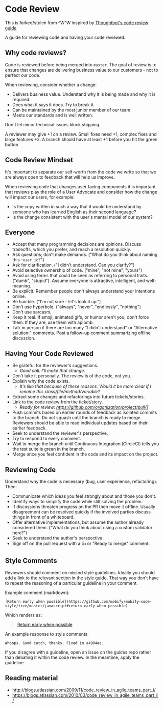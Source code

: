 Code Review
===========

This is forked/stolen from ^W^W inspired by
[Thoughtbot's code review guide](https://raw.githubusercontent.com/thoughtbot/guides/master/code-review/README.md)

A guide for reviewing code and having your code reviewed.

Why code reviews?
-----------------

Code is reviewed before being merged into `master`. The goal of review is to ensure that changes are delivering business value to our customers - not to perfect our code.

When reviewing, consider whether a change:

* Delivers business value. Understand why it is being made and why it is required.
* Does what it says it does. Try to break it.
* Can be maintained by the most junior member of our team.
* Meets our standards and is well written.

Don't let minor technical issues block shipping.

A reviewer may give +1 on a review. Small fixes need +1, complex fixes and large features +2. A branch should have at least +1 before you hit the green button.

Code Review Mindset
-------------------

It's important to separate our self-worth from the code we write so that we are always open to feedback that will help us improve.

When reviewing code that changes user facing components it is important that reviews play the role of a User Advocate and consider how the change will impact our users, for example:
* Is the copy written in such a way that it would be understand by someone who has learned English as their second language?
* Is the change consistent with the user's mental model of our system?

Everyone
--------

* Accept that many programming decisions are opinions. Discuss tradeoffs, which
  you prefer, and reach a resolution quickly.
* Ask questions; don't make demands. ("What do you think about naming this
  `:user_id`?")
* Ask for clarification. ("I didn't understand. Can you clarify?")
* Avoid selective ownership of code. ("mine", "not mine", "yours")
* Avoid using terms that could be seen as referring to personal traits. ("dumb",
  "stupid"). Assume everyone is attractive, intelligent, and well-meaning.
* Be explicit. Remember people don't always understand your intentions online.
* Be humble. ("I'm not sure - let's look it up.")
* Don't use hyperbole. ("always", "never", "endlessly", "nothing")
* Don't use sarcasm.
* Keep it real. If emoji, animated gifs, or humor aren't you, don't force them.
  If they are, use them with aplomb.
* Talk in person if there are too many "I didn't understand" or "Alternative
  solution:" comments. Post a follow-up comment summarizing offline discussion.

Having Your Code Reviewed
-------------------------

* Be grateful for the reviewer's suggestions.
  * *Good call. I'll make that change.*
* Don't take it personally. The review is of the code, not you.
* Explain why the code exists. 
  * *It's like that because of these reasons. Would it be more clear if I rename this class/file/method/variable?*
* Extract some changes and refactorings into future tickets/stories.
* Link to the code review from the ticket/story.
  * *Ready for review: https://github.com/organization/project/pull/1*
* Push commits based on earlier rounds of feedback as isolated commits to the
  branch. Do not squash until the branch is ready to merge. Reviewers should be
  able to read individual updates based on their earlier feedback.
* Seek to understand the reviewer's perspective.
* Try to respond to every comment.
* Wait to merge the branch until Continuous Integration (CircleCI)
  tells you the test suite is green in the branch.
* Merge once you feel confident in the code and its impact on the project.

Reviewing Code
--------------

Understand why the code is necessary (bug, user experience, refactoring). Then:

* Communicate which ideas you feel strongly about and those you don't.
* Identify ways to simplify the code while still solving the problem.
* If discussions threaten progress on the PR then move it offline. Usually
  disagreement can be resolved quickly if the involved parties discuss things in
  front of a whiteboard.
* Offer alternative implementations, but assume the author already considered
  them. ("What do you think about using a custom validator here?")
* Seek to understand the author's perspective.
* Sign off on the pull request with a :thumbsup: or "Ready to merge" comment.

Style Comments
--------------

Reviewers should comment on missed style guidelines. Ideally you should add
a link to the relevant section in the style guide. That way you don't have to
repeat the reasoning of a particular guideline in your comment.

Example comment (markdown):

    [Return early when possible](https://github.com/mobify/mobify-code-style/tree/master/javascript#return-early-when-possible)
    
Which renders as:

> [Return early when possible](https://github.com/mobify/mobify-code-style/tree/master/javascript#return-early-when-possible)

An example response to style comments:

    Whoops. Good catch, thanks. Fixed in a4994ec.

If you disagree with a guideline, open an issue on the guides repo rather than
debating it within the code review. In the meantime, apply the guideline.

Reading material
----------------
* http://blogs.atlassian.com/2009/11/code_review_in_agile_teams_part_i/
* https://blogs.atlassian.com/2010/03/code_review_in_agile_teams_part_ii/
